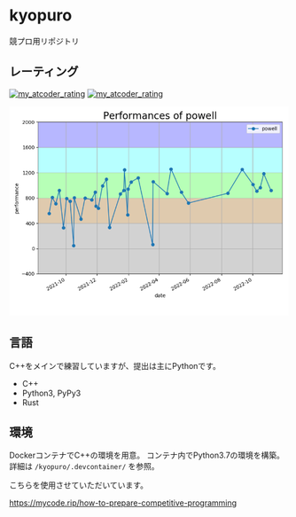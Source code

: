 # kyopuro
競プロ用リポジトリ

## レーティング
[![my_atcoder_rating](https://badgen.org/img/atcoder/powell/rating/algorithm?style=flat)](https://atcoder.jp/users/powell)
[![my_atcoder_rating](https://badgen.org/img/atcoder/powell/rating/heuristic?style=flat)](https://atcoder.jp/users/powell?contestType=heuristic)

![performance](images/performance_20221106.png)


## 言語
C++をメインで練習していますが、提出は主にPythonです。
- C++
- Python3, PyPy3
- Rust

## 環境
DockerコンテナでC++の環境を用意。
コンテナ内でPython3.7の環境を構築。
詳細は `/kyopuro/.devcontainer/` を参照。

こちらを使用させていただいています。

https://mycode.rip/how-to-prepare-competitive-programming